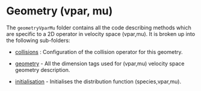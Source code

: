 # Geometry (vpar, mu)

The `geometryVparMu` folder contains all the code describing methods which are specific to a 2D operator in velocity space (vpar,mu). It is broken up into the following sub-folders:

- [collisions](./collisions/README.md) : Configuration of the collision operator for this geometry.

- [geometry](./geometry/README.md) - All the dimension tags used for (vpar,mu) velocity space geometry description.

- [initialisation](./initialization/README.md) - Initialises the distribution function (species,vpar,mu).




